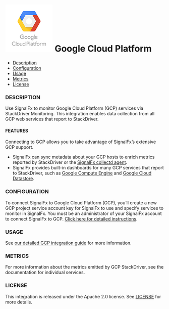 # ![](./img/integration_gcp.png) Google Cloud Platform

- [Description](#description)
- [Configuration](#configuration)
- [Usage](#usage)
- [Metrics](#metrics)
- [License](#license)

### DESCRIPTION

Use SignalFx to monitor Google Cloud Platform (GCP) services via StackDriver Monitoring. This integration enables data collection from all GCP web services that report to StackDriver.

#### FEATURES

Connecting to GCP allows you to take advantage of SignalFx’s extensive GCP support.

- SignalFx can sync metadata about your GCP hosts to enrich metrics reported by StackDriver or the [SignalFx collectd agent](https://github.com/signalfx/integrations/tree/master/collectd)[](sfx_link:sfxcollectd).
- SignalFx provides built-in dashboards for many GCP services that report to StackDriver, such as [Google Compute Engine](https://github.com/signalfx/integrations/tree/master/google-compute-engine)[](sfx_link:google-compute-engine) and [Google Cloud Datastore](https://github.com/signalfx/integrations/tree/master/google-cloud-datastore)[](sfx_link:google-cloud-datastore).

### CONFIGURATION

To connect SignalFx to Google Cloud Platform (GCP), you’ll create a new GCP project service account key for SignalFx to use and specify services to monitor in SignalFx. You must be an administrator of your SignalFx account to connect SignalFx to GCP. [Click here for detailed instructions](http://docs.signalfx.com/en/latest/getting-started/send-data.html#connect-to-google-cloud-platform).

### USAGE

See [our detailed GCP integration guide](https://docs.signalfx.com/en/latest/integrations/gcp-info.html) for more information.

### METRICS

For more information about the metrics emitted by GCP StackDriver, see the documentation for individual services.

### LICENSE

This integration is released under the Apache 2.0 license. See [LICENSE](./LICENSE) for more details.
